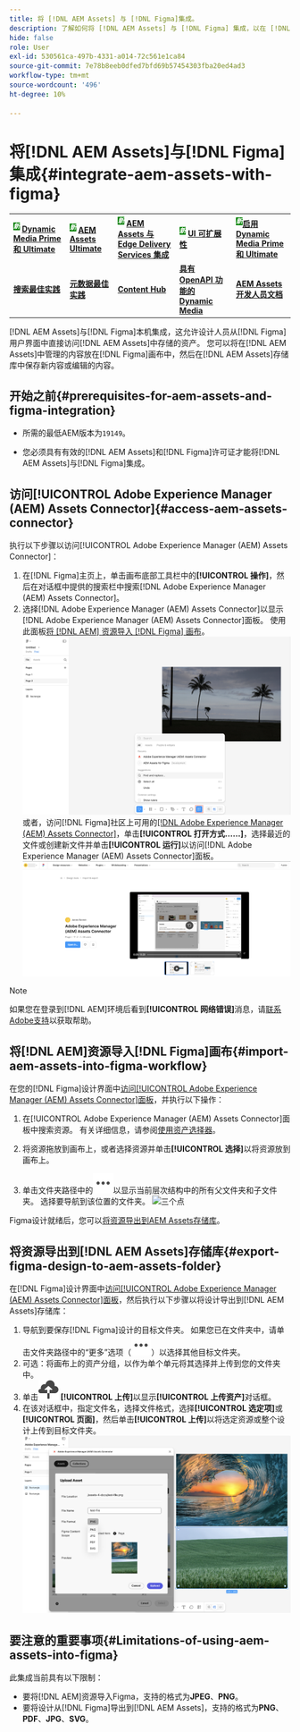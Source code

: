 ```yaml
---
title: 将 [!DNL AEM Assets] 与 [!DNL Figma]集成。
description: 了解如何将 [!DNL AEM Assets] 与 [!DNL Figma] 集成，以在 [!DNL Figma] 设计工作流程中访问和使用您组织的资产。
hide: false
role: User
exl-id: 530561ca-497b-4331-a014-72c561e1ca84
source-git-commit: 7e78b8eeb0dfed7bfd69b57454303fba20ed4ad3
workflow-type: tm+mt
source-wordcount: '496'
ht-degree: 10%

---
```


# 将[!DNL AEM Assets]与[!DNL Figma]集成{#integrate-aem-assets-with-figma}

<table>
    <tr>
        <td>
            <sup style= "background-color:#008000; color:#FFFFFF; font-weight:bold"><i>新</i></sup> <a href="/help/assets/dynamic-media/dm-prime-ultimate.md"><b>Dynamic Media Prime 和 Ultimate</b></a>
        </td>
        <td>
            <sup style= "background-color:#008000; color:#FFFFFF; font-weight:bold"><i>新</i></sup> <a href="/help/assets/assets-ultimate-overview.md"><b>AEM Assets Ultimate</b></a>
        </td>
        <td>
            <sup style= "background-color:#008000; color:#FFFFFF; font-weight:bold"><i>新</i></sup> <a href="/help/assets/integrate-aem-assets-edge-delivery-services.md"><b>AEM Assets 与 Edge Delivery Services 集成</b></a>
        </td>
        <td>
            <sup style= "background-color:#008000; color:#FFFFFF; font-weight:bold"><i>新</i></sup> <a href="/help/assets/aem-assets-view-ui-extensibility.md"><b>UI 可扩展性</b></a>
        </td>
          <td>
            <sup style= "background-color:#008000; color:#FFFFFF; font-weight:bold"><i>新</i></sup><a href="/help/assets/dynamic-media/enable-dynamic-media-prime-and-ultimate.md"><b>启用 Dynamic Media Prime 和 Ultimate</b></a>
        </td>
    </tr>
    <tr>
        <td>
            <a href="/help/assets/search-best-practices.md"><b>搜索最佳实践</b></a>
        </td>
        <td>
            <a href="/help/assets/metadata-best-practices.md"><b>元数据最佳实践</b></a>
        </td>
        <td>
            <a href="/help/assets/product-overview.md"><b>Content Hub</b></a>
        </td>
        <td>
            <a href="/help/assets/dynamic-media-open-apis-overview.md"><b>具有 OpenAPI 功能的 Dynamic Media</b></a>
        </td>
        <td>
            <a href="https://developer.adobe.com/experience-cloud/experience-manager-apis/"><b>AEM Assets 开发人员文档</b></a>
        </td>
    </tr>
</table>

[!DNL AEM Assets]与[!DNL Figma]本机集成，这允许设计人员从[!DNL Figma]用户界面中直接访问[!DNL AEM Assets]中存储的资产。 您可以将在[!DNL AEM Assets]中管理的内容放在[!DNL Figma]画布中，然后在[!DNL AEM Assets]存储库中保存新内容或编辑的内容。

## 开始之前{#prerequisites-for-aem-assets-and-figma-integration}

* 所需的最低AEM版本为`19149`。

* 您必须具有有效的[!DNL AEM Assets]和[!DNL Figma]许可证才能将[!DNL AEM Assets]与[!DNL Figma]集成。

## 访问[!UICONTROL Adobe Experience Manager (AEM) Assets Connector]{#access-aem-assets-connector}

执行以下步骤以访问[!UICONTROL Adobe Experience Manager (AEM) Assets Connector]：

1. 在[!DNL Figma]主页上，单击画布底部工具栏中的&#x200B;**[!UICONTROL 操作]**，然后在对话框中提供的搜索栏中搜索[!DNL Adobe Experience Manager (AEM) Assets Connector]。
1. 选择[!DNL Adobe Experience Manager (AEM) Assets Connector]以显示[!DNL Adobe Experience Manager (AEM) Assets Connector]面板。 使用此面板[将 [!DNL AEM] 资源导入 [!DNL Figma] 画布](#import-aem-assets-into-figma-workflow)。
   ![操作](/help/assets/assets/actions-on-figma.png)
或者，访问[!DNL Figma]社区上可用的[[!DNL Adobe Experience Manager (AEM) Assets Connector]](https://www.figma.com/community/plugin/1512561378275712210/adobe-experience-manager-aem-assets-connector)，单击&#x200B;**[!UICONTROL 打开方式……]**，选择最近的文件或创建新文件并单击&#x200B;**[!UICONTROL 运行]**&#x200B;以访问[!DNL Adobe Experience Manager (AEM) Assets Connector]面板。
   ![plugin-page-on-figma-community](/help/assets/assets/plugin-page-on-figma-community.png)

>[!NOTE]
>
> 如果您在登录到[!DNL AEM]环境后看到&#x200B;**[!UICONTROL 网络错误]**&#x200B;消息，请[联系Adobe支持](https://helpx.adobe.com/contact.html)以获取帮助。

## 将[!DNL AEM]资源导入[!DNL Figma]画布{#import-aem-assets-into-figma-workflow}

在您的[!DNL Figma]设计界面中[访问[!UICONTROL Adobe Experience Manager (AEM) Assets Connector]面板](#access-aem-assets-connector)，并执行以下操作：

1. 在[!UICONTROL Adobe Experience Manager (AEM) Assets Connector]面板中搜索资源。 有关详细信息，请参阅[使用资产选择器](https://experienceleague.adobe.com/en/docs/experience-manager-cloud-service/content/assets/manage/asset-selector/overview-asset-selector#using-asset-selector)。

1. 将资源拖放到画布上，或者选择资源并单击&#x200B;**[!UICONTROL 选择]**&#x200B;以将资源放到画布上。

1. 单击文件夹路径中的![三个点](/help/assets/assets/three-dots.svg)以显示当前层次结构中的所有父文件夹和子文件夹。 选择要导航到该位置的文件夹。
   ![三个点](/help/assets/assets/assets-folder-structure.png)

Figma设计就绪后，您可以[将资源导出到AEM Assets存储库](#export-figma-design-to-aem-assets-folder)。

## 将资源导出到[!DNL AEM Assets]存储库{#export-figma-design-to-aem-assets-folder}

在[!DNL Figma]设计界面中[访问[!UICONTROL Adobe Experience Manager (AEM) Assets Connector]面板](#access-aem-assets-connector)，然后执行以下步骤以将设计导出到[!DNL AEM Assets]存储库：

1. 导航到要保存[!DNL Figma]设计的目标文件夹。 如果您已在文件夹中，请单击文件夹路径中的“更多”选项（![三个圆点](/help/assets/assets/three-dots.svg)）以选择其他目标文件夹。
1. 可选：将画布上的资产分组，以作为单个单元将其选择并上传到您的文件夹中。
1. 单击![文件上传](/help/assets/assets/upload-icon.svg) **[!UICONTROL 上传]**&#x200B;以显示&#x200B;**[!UICONTROL 上传资产]**&#x200B;对话框。
1. 在该对话框中，指定文件名，选择文件格式，选择&#x200B;**[!UICONTROL 选定项]**&#x200B;或&#x200B;**[!UICONTROL 页面]**，然后单击&#x200B;**[!UICONTROL 上传]**&#x200B;以将选定资源或整个设计上传到目标文件夹。
   ![上载图形设计](/help/assets/assets/upload-figma-design.png)

## 要注意的重要事项{#Limitations-of-using-aem-assets-into-figma}

此集成当前具有以下限制：

* 要将[!DNL AEM]资源导入Figma，支持的格式为&#x200B;**JPEG**、**PNG**。
* 要将设计从[!DNL Figma]导出到[!DNL AEM Assets]，支持的格式为&#x200B;**PNG**、**PDF**、**JPG**、**SVG**。

